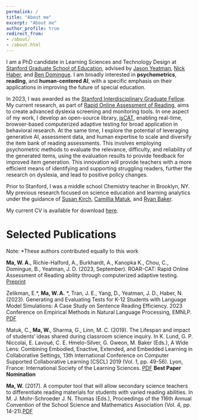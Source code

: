 ```yaml
---
permalink: /
title: "About me"
excerpt: "About me"
author_profile: true
redirect_from:
- /about/
- /about.html
---
```


I am a PhD candidate in Learning Sciences and Technology Design at [Stanford Graduate School of Education](https://ed.stanford.edu/), advised by [Jason Yeatman](https://ed.stanford.edu/faculty/jyeatman), [Nick Haber](https://ed.stanford.edu/faculty/nhaber), and [Ben Domingue](https://ed.stanford.edu/faculty/bdomingu). I am broadly interested in **psychometrics**, **reading**, and **human-centered AI**, with a specific emphasis on their applications in improving the future of special education.

In 2023, I was awarded as the [Stanford Interdisciplinary Graduate Fellow](https://vpge.stanford.edu/fellowships-funding/sigf/fellows/2023). My current research, as part of [Rapid Online Assessment of Reading](https://roar.stanford.edu/), aims to create advanced dyslexia screening and monitoring tools. In one aspect of my work, I develop an open-source library, [jsCAT](https://github.com/yeatmanlab/jsCAT), enabling real-time, browser-based computerized adaptive testing for broad application in behavioral research. At the same time, I explore the potential of leveraging generative AI, assessment data, and human expertise to scale and diversify the item bank of reading assessments. This involves employing psychometric methods to evaluate the relevance, difficulty, and reliability of the generated items, using the evaluation results to provide feedback for improved item generation. This innovation will provide teachers with a more efficient means of identifying and supporting struggling readers, further the research on dyslexia, and lead to positive policy changes.

Prior to Stanford, I was a middle school Chemistry teacher in Brooklyn, NY. My previous research focused on science education and learning analytics under the guidance of [Susan Kirch](https://www.researchgate.net/profile/Susan-Kirch), [Camillia Matuk](https://steinhardt.nyu.edu/people/camillia-matuk), and [Ryan Baker](https://www.gse.upenn.edu/academics/faculty-directory/baker).

My current CV is available for download [here](https://anyawma.github.io/files/CV_2024_Ma.pdf).

# Selected Publications
Note: *These authors contributed equally to this work

**Ma, W. A.**, Richie-Halford, A., Burkhardt, A., Kanopka K., Chou, C., Domingue, B., Yeatman, J. D. (2023, September). ROAR-CAT: Rapid Online Assessment of Reading ability through computerized adaptive testing. [Preprint](https://osf.io/preprints/psyarxiv/7tpx2/)

Zelikman, E.*, **Ma, W. A.** *, Tran, J. E., Yang, D., Yeatman, J. D., Haber, N. (2023). Generating and Evaluating Tests for K-12 Students with Language Model Simulations: A Case Study on Sentence Reading Efficiency. 2023 Conference on Empirical Methods in Natural Language Processing, EMNLP. [PDF](https://aclanthology.org/2023.emnlp-main.135/)

Matuk, C., **Ma, W.**, Sharma, G., Linn, M. C. (2019). The Lifespan and impact of students’ ideas shared during classroom science inquiry. In K. Lund, G. P. Niccolai, E. Lavoué, C. E. Hmelo-Silver, G. Gweon, M. Baker (Eds.), A Wide Lens: Combining Embodied, Enactive, Extended, and Embedded Learning in Collaborative Settings, 13th International Conference on Computer Supported Collaborative Learning (CSCL) 2019 (Vol. 1, pp. 49-56). Lyon, France: International Society of the Learning Sciences. [PDF](https://repository.isls.org/bitstream/1/4444/1/49-56.pdf) **Best Paper Nomination**

**Ma, W.** (2017). A computer tool that will allow secondary science teachers to differentiate reading materials for students with varied reading abilities. In M. J. Mohr-Schroeder J. N. Thomas (Eds.), Proceedings of the 116th Annual Convention of the School Science and Mathematics Association (Vol. 4, pp. 14-21).[PDF](https://www.ssma.org/assets/Proceedings/Proceedings2017FINALWeb.pdf#page=15)
